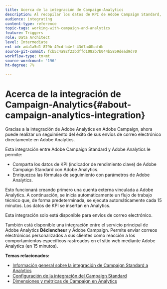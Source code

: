 ```yaml
---
title: Acerca de la integración de Campaign-Analytics
description: Al recopilar los datos de KPI de Adobe Campaign Standard, ahora puede compartir datos de campaña con Adobe Analytics para medir las métricas de marketing por correo electrónico de Adobe Campaign.
audience: integrating
content-type: reference
topic-tags: working-with-campaign-and-analytics
feature: Triggers
role: Data Architect
level: Intermediate
exl-id: ada1a5d1-879b-49cd-b4ef-43d7a40bafdb
source-git-commit: fcb5c4a92f23bdffd1082b7b044b5859dead9d70
workflow-type: tm+mt
source-wordcount: '196'
ht-degree: 7%

---
```


# Acerca de la integración de Campaign-Analytics{#about-campaign-analytics-integration}

Gracias a la integración de Adobe Analytics en Adobe Campaign, ahora puede realizar un seguimiento del éxito de sus envíos de correo electrónico directamente en Adobe Analytics.

Esta integración entre Adobe Campaign Standard y Adobe Analytics le permite:

* Comparta los datos de KPI (indicador de rendimiento clave) de Adobe Campaign Standard con Adobe Analytics.
* Enriquezca las fórmulas de seguimiento con parámetros de Adobe Analytics.

Esto funcionará creando primero una cuenta externa vinculada a Adobe Analytics. A continuación, se inicia automáticamente un flujo de trabajo técnico que, de forma predeterminada, se ejecuta automáticamente cada 15 minutos. Los datos de KPI se insertan en Analytics.

Esta integración solo está disponible para envíos de correo electrónico.

También está disponible una integración entre el servicio principal de Adobe Analytics **Déclencheur** y Adobe Campaign. Permite enviar correos electrónicos personalizados a sus clientes como reacción a los comportamientos específicos rastreados en el sitio web mediante Adobe Analytics (en 15 minutos).

**Temas relacionados:**

* [Información general sobre la integración de Campaign Standard a Analytics](https://experienceleague.adobe.com/docs/analytics/integration/adobe-campaign.html?lang=es)
* [Configuración de la integración del Campaign Standard](https://experienceleague.adobe.com/docs/campaign-standard/using/integrating-with-adobe-cloud/working-with-campaign-and-analytics/configure-campaign-analytics-integration.html?lang=es)
* [Dimensiones y métricas de Campaign en Analytics](../../integrating/using/campaign-dimensions-and-metrics-in-analytics.md)
